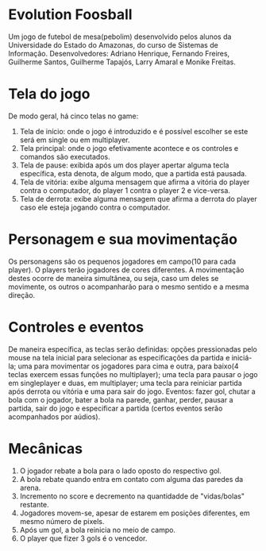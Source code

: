 # Evolution Foosball
Um jogo de futebol de mesa(pebolim) desenvolvido pelos alunos da Universidade do Estado do Amazonas, do curso de Sistemas de Informação.
Desenvolvedores: Adriano Henrique, Fernando Freires, Guilherme Santos, Guilherme Tapajós, Larry Amaral e Monike Freitas.
  # Tela do jogo
  De modo geral, há cinco telas no game:
  1. Tela de início: onde o jogo é introduzido e é possível escolher se este será em single ou em multiplayer.
  2. Tela principal: onde o jogo efetivamente acontece e os controles e comandos são executados.
  3. Tela de pause: exibida após um dos player apertar alguma tecla específica, esta denota, de algum modo, que a partida está pausada.
  4. Tela de vitória: exibe alguma mensagem que afirma a vitória do player contra o computador, do player 1 contra o player 2 e vice-versa.
  5. Tela de derrota: exibe alguma mensagem que afirma a derrota do player caso ele esteja jogando contra o computador.
  
  # Personagem e sua movimentação
  Os personagens são os pequenos jogadores em campo(10 para cada player). O players terão jogadores de cores diferentes.
  A movimentação destes ocorre de maneira simultânea, ou seja, caso um deles se movimente, os outros o acompanharão para o mesmo sentido e a mesma direção.
  
  # Controles e eventos
  De maneira específica, as teclas serão definidas: opções pressionadas pelo mouse na tela inicial para selecionar as especificações da partida e iniciá-la;
                                                    uma para movimentar os jogadores para cima e outra, para baixo(4 teclas exercem essas funções no multiplayer);
                                                    uma tecla para pausar o jogo em singleplayer e duas, em multiplayer;
                                                    uma tecla para reiniciar partida após derrota ou vitória e uma para sair do jogo.
  Eventos: fazer gol, chutar a bola com o jogador, bater a bola na parede, ganhar, perder, pausar a partida, sair do jogo e especificar a partida
  (certos eventos serão acompanhados por aúdios).
  
  # Mecânicas
  1. O jogador rebate a bola para o lado oposto do respectivo gol.
  2. A bola rebate quando entra em contato com alguma das paredes da arena.
  3. Incremento no score e decremento na quantidadde de "vidas/bolas" restante.
  4. Jogadores movem-se, apesar de estarem em posições diferentes, em mesmo número de pixels.
  5. Após um gol, a bola reinicia no meio de campo.
  6. O player que fizer 3 gols é o vencedor.
                                                    
                                                    
     
